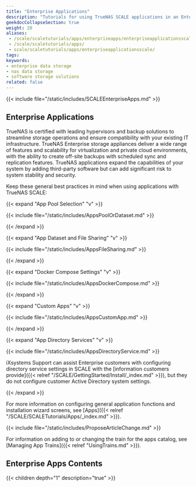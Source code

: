 ```yaml
---
title: "Enterprise Applications"
description: "Tutorials for using TrueNAS SCALE applications in an Enterprise-licensed deployment."
geekdocCollapseSection: true
weight: 20
aliases: 
 - /scale/scaletutorials/apps/enterpriseapps/enterpriseapplicationsscale/
 - /scale/scaletutorials/apps/
 - scale/scaletutorials/apps/enterpriseapplicationsscale/
tags:
keywords:
- enterprise data storage
- nas data storage
- software storage solutions
related: false
---
```



{{< include file="/static/includes/SCALEEnterpriseApps.md" >}}

## Enterprise Applications

TrueNAS is certified with leading hypervisors and backup solutions to streamline storage operations and ensure compatibility with your existing IT infrastructure.
TrueNAS Enterprise storage appliances deliver a wide range of features and scalability for virtualization and private cloud environments, with the ability to create off-site backups with scheduled sync and replication features.
TrueNAS applications expand the capabilities of your system by adding third-party software but can add significant risk to system stability and security.

Keep these general best practices in mind when using applications with TrueNAS SCALE:

{{< expand "App Pool Selection" "v" >}}

{{< include file="/static/includes/AppsPoolOrDataset.md" >}}

{{< /expand >}}

{{< expand "App Dataset and File Sharing" "v" >}}

{{< include file="/static/includes/AppsFileSharing.md" >}}

{{< /expand >}}

{{< expand "Docker Compose Settings" "v" >}}

{{< include file="/static/includes/AppsDockerCompose.md" >}}

{{< /expand >}}

{{< expand "Custom Apps" "v" >}}

{{< include file="/static/includes/AppsCustomApp.md" >}}

{{< /expand >}}

{{< expand "App Directory Services" "v" >}}

{{< include file="/static/includes/AppsDirectoryService.md" >}}

iXsystems Support can assist Enterprise customers with configuring directory service settings in SCALE with the [information customers provide]({{< relref "/SCALE/GettingStarted/Install/_index.md" >}}), but they do not configure customer Active Directory system settings.

{{< /expand >}}

For more information on configuring general application functions and installation wizard screens, see [Apps]({{< relref "/SCALE/SCALETutorials/Apps/_index.md" >}}).

{{< include file="/static/includes/ProposeArticleChange.md" >}}

For information on adding to or changing the train for the apps catalog, see [Managing App Trains]({{< relref "UsingTrains.md" >}}).

<div class="noprint">

## Enterprise Apps Contents

{{< children depth="1" description="true" >}}

</div>
